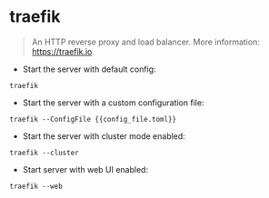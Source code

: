 # traefik

> An HTTP reverse proxy and load balancer.
> More information: <https://traefik.io>.

- Start the server with default config:

`traefik`

- Start the server with a custom configuration file:

`traefik --ConfigFile {{config_file.toml}}`

- Start the server with cluster mode enabled:

`traefik --cluster`

- Start server with web UI enabled:

`traefik --web`
